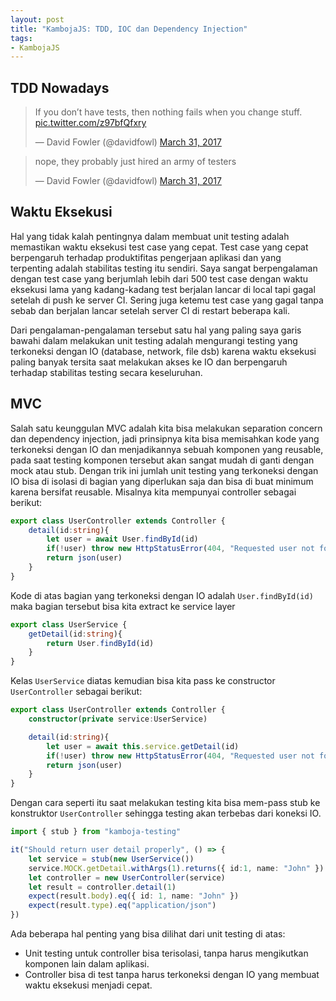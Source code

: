 ```yaml
---
layout: post
title: "KambojaJS: TDD, IOC dan Dependency Injection"
tags:
- KambojaJS
---
```


<!--
cSpell:disable
-->

## TDD Nowadays

<blockquote class="twitter-tweet" data-lang="en"><p lang="en" dir="ltr">If you don’t have tests, then nothing fails when you change stuff. <a href="https://t.co/z97bfQfxry">pic.twitter.com/z97bfQfxry</a></p>&mdash; David Fowler (@davidfowl) <a href="https://twitter.com/davidfowl/status/847850949364260864">March 31, 2017</a></blockquote>
<script async src="//platform.twitter.com/widgets.js" charset="utf-8"></script>


<blockquote class="twitter-tweet" data-lang="en"><p lang="en" dir="ltr">nope, they probably just hired an army of testers</p>&mdash; David Fowler (@davidfowl) <a href="https://twitter.com/davidfowl/status/847953714191126528">March 31, 2017</a></blockquote>
<script async src="//platform.twitter.com/widgets.js" charset="utf-8"></script>

## Waktu Eksekusi
Hal yang tidak kalah pentingnya dalam membuat unit testing adalah memastikan waktu eksekusi test case yang cepat. Test case yang cepat berpengaruh terhadap produktifitas pengerjaan aplikasi dan yang terpenting adalah stabilitas testing itu sendiri. Saya sangat berpengalaman dengan test case yang berjumlah lebih dari 500 test case dengan waktu eksekusi lama yang kadang-kadang test berjalan lancar di local tapi gagal setelah di push ke server CI. Sering juga ketemu test case yang gagal tanpa sebab dan berjalan lancar setelah server CI di restart beberapa kali.

Dari pengalaman-pengalaman tersebut satu hal yang paling saya garis bawahi dalam melakukan unit testing adalah mengurangi testing yang terkoneksi dengan IO (database, network, file dsb) karena waktu eksekusi paling banyak tersita saat melakukan akses ke IO dan berpengaruh terhadap stabilitas testing secara keseluruhan.

## MVC
Salah satu keunggulan MVC adalah kita bisa melakukan separation concern dan dependency injection, jadi prinsipnya kita bisa memisahkan kode yang terkoneksi dengan IO dan menjadikannya sebuah komponen yang reusable, pada saat testing komponen tersebut akan sangat mudah di ganti dengan mock atau stub. Dengan trik ini jumlah unit testing yang terkoneksi dengan IO bisa di isolasi di bagian yang diperlukan saja dan bisa di buat minimum karena bersifat reusable. Misalnya kita mempunyai controller sebagai berikut:

```typescript
export class UserController extends Controller {
    detail(id:string){
        let user = await User.findById(id)
        if(!user) throw new HttpStatusError(404, "Requested user not found")
        return json(user)
    }
}
```

Kode di atas bagian yang terkoneksi dengan IO adalah `User.findById(id)` maka bagian tersebut bisa kita extract ke service layer

```typescript
export class UserService {
    getDetail(id:string){
        return User.findById(id)
    }
}
```

Kelas `UserService` diatas kemudian bisa kita pass ke constructor `UserController` sebagai berikut:

```typescript
export class UserController extends Controller {
    constructor(private service:UserService)

    detail(id:string){
        let user = await this.service.getDetail(id)
        if(!user) throw new HttpStatusError(404, "Requested user not found")
        return json(user)
    }
}
```

Dengan cara seperti itu saat melakukan testing kita bisa mem-pass stub ke konstruktor `UserController` sehingga testing akan terbebas dari koneksi IO.

```typescript
import { stub } from "kamboja-testing"

it("Should return user detail properly", () => {
    let service = stub(new UserService())
    service.MOCK.getDetail.withArgs(1).returns({ id:1, name: "John" })
    let controller = new UserController(service)
    let result = controller.detail(1)
    expect(result.body).eq({ id: 1, name: "John" })
    expect(result.type).eq("application/json")
})
```

Ada beberapa hal penting yang bisa dilihat dari unit testing di atas:

* Unit testing untuk controller bisa terisolasi, tanpa harus mengikutkan komponen lain dalam aplikasi.
* Controller bisa di test tanpa harus terkoneksi dengan IO yang membuat waktu eksekusi menjadi cepat.

